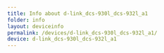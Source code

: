 ```yaml
---
title: Info about d-link_dcs-930l_dcs-932l_a1
folder: info
layout: deviceinfo
permalink: /devices/d-link_dcs-930l_dcs-932l_a1/
device: d-link_dcs-930l_dcs-932l_a1
---
```

